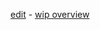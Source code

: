 [edit](https://github.com/christrees/wip/edit/main/README.md) - [wip overview](./overview/README.md)

<!-- Move to arch project
- [coreweave](https://www.coreweave.com/)
- [NVidia CoreWeave collateralized debt investment](https://www.reuters.com/technology/coreweave-raises-23-billion-debt-collateralized-by-nvidia-chips-2023-08-03/)

It's more that Jenson Haung (NVDA) is moving assets to where he thinks the next growth is.    

- [DataCenter is the Computer](https://youtu.be/0EIwhvqCX1c?t=237)
- [Virtualize the old](https://youtu.be/iM0qWzHCOqg?t=76)

What popped into my head was LLM for healthcare..

- [Clinical Documentation automation](https://press.aboutamazon.com/2023/7/aws-announces-aws-healthscribe-a-new-generative-ai-powered-service-that-automatically-creates-clinical-documentation)
- [AI in Radiology](https://www.insideprecisionmedicine.com/news-and-features/how-artificial-intelligence-is-driving-changes-in-radiology/)

All of this requires the LLM model to interface with local data that is not exposed along with all localized ai bias feedback that could be used.  
-->
